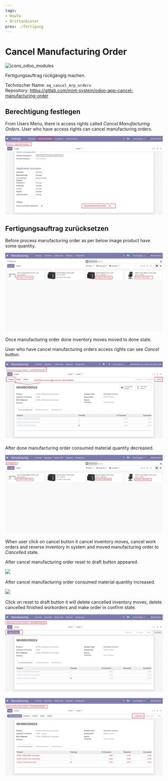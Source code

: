 ```yaml
---
tags:
- HowTo
- Drittanbieter
prev: ./fertigung
---
```

# Cancel Manufacturing Order
![icons_odoo_modules](assets/icons_odoo_modules.png)

Fertigungsauftrag rückgängig machen.

Technischer Name: `eq_cancel_mrp_orders`\
Repository: <https://gitlab.com/mint-system/odoo-app-cancel-manufacturing-order>

## Berechtigung festlegen

 From Users Menu, there is access rights called *Cancel Manufacturing Orders*. User who have access rights can cancel manufacturing orders.

![](assets/Odoo%20App%20Fertigung%20Fertigungsauftrag%20Abbrechen%20Berechtigung.png)

## Fertigungsauftrag zurücksetzen

 Before process manufacturing order as per below image product have some quantity.

![](assets/Odoo%20App%20Fertigung%20Fertigungsauftrag%20Abbrechen%20Menge.png)

Once manufacturing order done inventory moves moved to done state.

 User who have cancel manufacturing orders access rights can see *Cancel* button. 

![](assets/Odoo%20App%20Fertigung%20Fertigungsauftrag%20Abbrechen%20Knopf.png)

 After done manufacturing order consumed material quantity decreased.

![](assets/Odoo%20App%20Fertigung%20Fertigungsauftrag%20Abbrechen%20Menge%20aktuaisiert.png)

When user click on cancel button it cancel inventory moves, cancel work orders and reverse inventory in system and moved manufacturing order to *Cancelled* state. 

 After cancel manufacturing order reset to draft button appeared.
 
![](assets/Odoo%20App%20Fertigung%20Fertigungsauftrag%20Abbrechen%20Zur%C3%BCcksetzen.png)

After cancel manufacturing order consumed material quantity increased.

![](assets/Fertigung%20Fertigungsauftrag%20Abbrechen%20Menge%20konsumiert.png)

Click on reset to draft button it will delete cancelled inventory moves, delete cancelled finished workorders and make order in confirm state.

![](assets/Odoo%20App%20Fertigung%20Fertigungsauftrag%20Abbrechen%20Entwurf%20erstellen.png)

![](assets/Odoo%20App%20Fertigung%20Fertigungsauftrag%20Abbrechen%20Bereit.png)